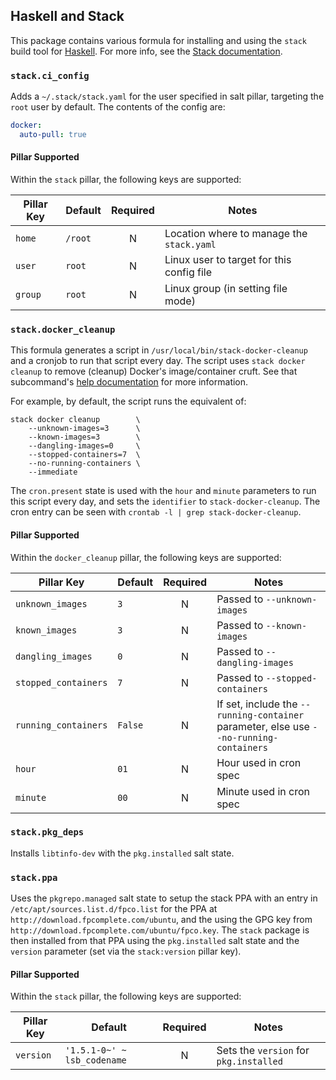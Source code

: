 ## Haskell and Stack

This package contains various formula for installing and using the `stack` build
tool for [Haskell](https://haskell-lang.org/). For more info, see the
[Stack documentation](https://docs.haskellstack.org/en/stable/README/).


### `stack.ci_config`

Adds a `~/.stack/stack.yaml` for the user specified in salt pillar, targeting
the `root` user by default. The contents of the config are:

```yaml
docker:
  auto-pull: true
```

#### Pillar Supported

Within the `stack` pillar, the following keys are supported:

| Pillar Key | Default  | Required |             Notes                    |
| ---------- | -------- |:--------:| ------------------------------------ |
| `home`     | `/root`  | N | Location where to manage the `stack.yaml`   |
| `user`     | `root`   | N | Linux user to target for this config file   |
| `group`    | `root`   | N | Linux group (in setting file mode)          |


### `stack.docker_cleanup`

This formula generates a script in `/usr/local/bin/stack-docker-cleanup` and
a cronjob to run that script every day. The script uses `stack docker cleanup`
to remove (cleanup) Docker's image/container cruft. See that subcommand's
[help documentation](https://docs.haskellstack.org/en/stable/docker_integration/#cleanup-clean-up-old-images-and-containers)
for more information.

For example, by default, the script runs the equivalent of:

```
stack docker cleanup        \
    --unknown-images=3      \
    --known-images=3        \
    --dangling-images=0     \
    --stopped-containers=7  \
    --no-running-containers \
    --immediate
```

The `cron.present` state is used with the `hour` and `minute` parameters to
run this script every day, and sets the `identifier` to `stack-docker-cleanup`.
The cron entry can be seen with `crontab -l | grep stack-docker-cleanup`.


#### Pillar Supported

Within the `docker_cleanup` pillar, the following keys are supported:

| Pillar Key           | Default  | Required |             Notes                    |
| -------------------- | -------- |:--------:| ------------------------------------ |
| `unknown_images`     | `3`      | N | Passed to `--unknown-images`                |
| `known_images`       | `3`      | N | Passed to `--known-images`                  |
| `dangling_images`    | `0`      | N | Passed to `--dangling-images`               |
| `stopped_containers` | `7`      | N | Passed to `--stopped-containers`            |
| `running_containers` | `False`  | N | If set, include the `--running-container` parameter, else use `--no-running-containers` |
| `hour`               | `01`     | N | Hour used in cron spec                      |
| `minute`             | `00`     | N | Minute used in cron spec                    |


### `stack.pkg_deps`

Installs `libtinfo-dev` with the `pkg.installed` salt state.


### `stack.ppa`

Uses the `pkgrepo.managed` salt state to setup the stack PPA with an entry in
`/etc/apt/sources.list.d/fpco.list` for the PPA at
`http://download.fpcomplete.com/ubuntu`, and the using the GPG key from
`http://download.fpcomplete.com/ubuntu/fpco.key`. The `stack` package is then
installed from that PPA using the `pkg.installed` salt state and the `version`
parameter (set via the `stack:version` pillar key).


#### Pillar Supported

Within the `stack` pillar, the following keys are supported:

| Pillar Key | Default          | Required |             Notes               |
| ---------- | ---------------- |:--------:| ------------------------------- |
| `version`  | `'1.5.1-0~' ~ lsb_codename` | N | Sets the `version` for `pkg.installed` |

